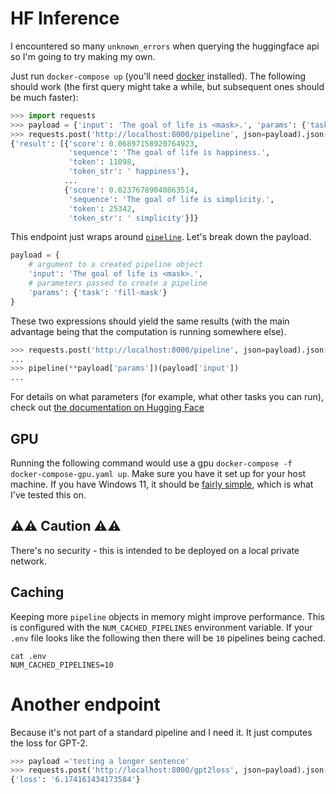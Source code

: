 # HF Inference
I encountered so many `unknown_errors` when querying the huggingface api so I'm going to try making my own.

Just run `docker-compose up` (you'll need [docker](https://www.docker.com/products/docker-desktop) installed).
The following should work (the first query might take a while, but subsequent ones should be much faster):
```python
>>> import requests
>>> payload = {'input': 'The goal of life is <mask>.', 'params': {'task': 'fill-mask'}}
>>> requests.post('http://localhost:8000/pipeline', json=payload).json()
{'result': [{'score': 0.06897158920764923,
             'sequence': 'The goal of life is happiness.',
             'token': 11098,
             'token_str': ' happiness'},
            ...
            {'score': 0.02376789040863514,
             'sequence': 'The goal of life is simplicity.',
             'token': 25342,
             'token_str': ' simplicity'}]}
```

This endpoint just wraps around [`pipeline`](https://huggingface.co/docs/transformers/v4.16.2/en/main_classes/pipelines#transformers.pipeline).
Let's break down the payload.
```python
payload = {
    # argument to a created pipeline object
    'input': 'The goal of life is <mask>.', 
    # parameters passed to create a pipeline
    'params': {'task': 'fill-mask'}
}
```
These two expressions should yield the same results (with the main advantage being that the computation is running somewhere else).
```python
>>> requests.post('http://localhost:8000/pipeline', json=payload).json()['result']
...
>>> pipeline(**payload['params'])(payload['input'])
...
```
For details on what parameters (for example, what other tasks you can run), check out [the documentation on Hugging Face](https://huggingface.co/docs/transformers/v4.16.2/en/main_classes/pipelines#transformers.pipeline.task)


## GPU
Running the following command would use a gpu `docker-compose -f docker-compose-gpu.yaml up`.
Make sure you have it set up for your host machine.
If you have Windows 11, it should be [fairly simple](https://www.docker.com/blog/wsl-2-gpu-support-for-docker-desktop-on-nvidia-gpus/), which is what I've tested this on.


## ⚠️⚠️ Caution ⚠️⚠️
There's no security - this is intended to be deployed on a local private network.

## Caching
Keeping more `pipeline` objects in memory might improve performance.
This is configured with the `NUM_CACHED_PIPELINES` environment variable.
If your `.env` file looks like the following then there will be `10` pipelines being cached.
```
cat .env
NUM_CACHED_PIPELINES=10
```

# Another endpoint
Because it's not part of a standard pipeline and I need it.
It just computes the loss for GPT-2.
```python
>>> payload ='testing a longer sentence'
>>> requests.post('http://localhost:8000/gpt2loss', json=payload).json()
{'loss': '6.174161434173584'}
```
